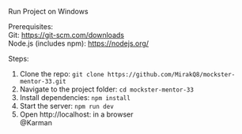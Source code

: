 Run Project on Windows  

Prerequisites:  
Git: https://git-scm.com/downloads  
Node.js (includes npm): https://nodejs.org/  

Steps:  
1. Clone the repo: `git clone https://github.com/MirakQ8/mockster-mentor-33.git`  
2. Navigate to the project folder: `cd mockster-mentor-33`  
3. Install dependencies: `npm install`  
4. Start the server: `npm run dev`  
5. Open http://localhost: in a browser  
   @Karman
